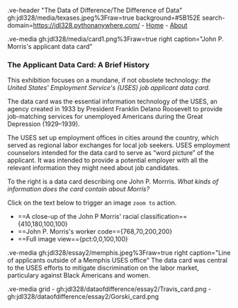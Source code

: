 .ve-header "The Data of Difference/The Difference of Data" gh:jdl328/media/texases.jpeg%3Fraw=true background=#5B152E search-domain=https://jdl328.pythonanywhere.com/
    - [Home](https://jdl328.pythonanywhere.com/)
    - [About](about)


.ve-media gh:jdl328/media/card1.png%3Fraw=true right caption="John P. Morris's applicant data card"

### The Applicant Data Card: A Brief History

This exhibition focuses on a mundane, if not obsolete technology: *the United States' Employment Service's (USES) job applicant data card.*

The data card was the essential information technology of the USES, an agency  created in 1933 by President Franklin Delano Roosevelt to provide job-matching services for unemployed Americans during the Great Depression (1929–1939).

The USES set up employment offices in cities around the country, which served as regional labor exchanges for local job seekers. USES employment counselors intended for the data card to serve as “word picture” of the applicant. It was intended to provide a potential employer with all the relevant information they might need about job candidates.

To the right is a data card describing one John P. Morrris. *What kinds of information does the card contain about Morris?*

Click on the text below to trigger an image `zoom to` action.
- ==A close-up of the John P Morris' racial classification=={410,180,100,100}
- ==John P. Morris's worker code=={768,70,200,200}
- ==Full image view=={pct:0,0,100,100}


.ve-media gh:jdl328/essay2/memphis.jpeg%3Fraw=true right caption="Line of applicants outside of a Memphis USES office"
The data card was central to the USES efforts to mitigate discrimination on the labor market, particulary against Black Americans and women. 


.ve-media grid
    - gh:jdl328/dataofdifference/essay2/Travis_card.png
    - gh:jdl328/dataofdifference/essay2/Gorski_card.png

